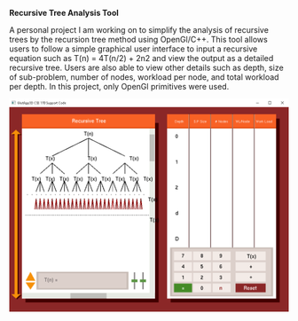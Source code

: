 **Recursive Tree Analysis Tool**



A personal project I am working on to simplify the analysis of recursive trees by the recursion tree method using OpenGl/C++. This tool allows users to follow a simple graphical user interface to input a recursive equation such as T(n) = 4T(n/2) + 2n2 and view the output as a detailed recursive tree. Users are also able to view other details such as depth, size of sub-problem, number of nodes, workload per node, and total workload per depth. In this project, only OpenGl primitives were used.

<img src="https://raw.githubusercontent.com/ringmaj/Recursive-Tree-Analysis-Tool/master/program_image.PNG">

